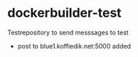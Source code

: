 dockerbuilder-test
==================

Testrepository to send messsages to test

* post to blue1.koffiedik.net:5000 added
